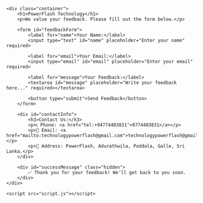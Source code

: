 <!DOCTYPE html>
<html lang="en">
<head>
    <meta charset="UTF-8">
    <meta name="viewport" content="width=device-width, initial-scale=1.0">
    <title>PowerFlash Technology - Feedback</title>
    <link rel="stylesheet" href="style.css">
</head>
<body>

    <div class="container">
        <h1>PowerFlash Technology</h1>
        <p>We value your feedback. Please fill out the form below.</p>

        <form id="feedbackForm">
            <label for="name">Your Name:</label>
            <input type="text" id="name" placeholder="Enter your name" required>

            <label for="email">Your Email:</label>
            <input type="email" id="email" placeholder="Enter your email" required>

            <label for="message">Your Feedback:</label>
            <textarea id="message" placeholder="Write your feedback here..." required></textarea>

            <button type="submit">Send Feedback</button>
        </form>

        <div id="contactInfo">
            <h3>Contact Us:</h3>
            <p>📞 Phone: <a href="tel:+94774403831">0774403831</a></p>
            <p>📧 Email: <a href="mailto:technologypowerflash@gmail.com">technologypowerflash@gmail.com</a></p>
            <p>📍 Address: PowerFlash, Adurathwila, Poddala, Galle, Sri Lanka.</p>
        </div>

        <div id="successMessage" class="hidden">
            ✅ Thank you for your feedback! We'll get back to you soon.
        </div>
    </div>

    <script src="script.js"></script>

</body>
</html>
